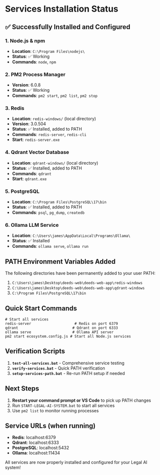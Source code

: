 # Services Installation Status

## ✅ Successfully Installed and Configured

### 1. Node.js & npm
- **Location**: `C:\Program Files\nodejs\`
- **Status**: ✅ Working
- **Commands**: `node`, `npm`

### 2. PM2 Process Manager
- **Version**: 6.0.8
- **Status**: ✅ Working
- **Commands**: `pm2 start`, `pm2 list`, `pm2 stop`

### 3. Redis
- **Location**: `redis-windows/` (local directory)
- **Version**: 3.0.504
- **Status**: ✅ Installed, added to PATH
- **Commands**: `redis-server`, `redis-cli`
- **Start**: `redis-server.exe`

### 4. Qdrant Vector Database
- **Location**: `qdrant-windows/` (local directory)
- **Status**: ✅ Installed, added to PATH
- **Commands**: `qdrant`
- **Start**: `qdrant.exe`

### 5. PostgreSQL
- **Location**: `C:\Program Files\PostgreSQL\17\bin`
- **Status**: ✅ Installed, added to PATH
- **Commands**: `psql`, `pg_dump`, `createdb`

### 6. Ollama LLM Service
- **Location**: `C:\Users\james\AppData\Local\Programs\Ollama\`
- **Status**: ✅ Installed
- **Commands**: `ollama serve`, `ollama run`

## PATH Environment Variables Added

The following directories have been permanently added to your user PATH:

1. `C:\Users\james\Desktop\deeds-web\deeds-web-app\redis-windows`
2. `C:\Users\james\Desktop\deeds-web\deeds-web-app\qdrant-windows`
3. `C:\Program Files\PostgreSQL\17\bin`

## Quick Start Commands

```batch
# Start all services
redis-server                    # Redis on port 6379
qdrant                         # Qdrant on port 6333
ollama serve                   # Ollama API server
pm2 start ecosystem.config.js # Start all Node.js services
```

## Verification Scripts

1. **`test-all-services.bat`** - Comprehensive service testing
2. **`verify-services.bat`** - Quick PATH verification
3. **`setup-services-path.bat`** - Re-run PATH setup if needed

## Next Steps

1. **Restart your command prompt or VS Code** to pick up PATH changes
2. Run `START-LEGAL-AI-SYSTEM.bat` to start all services
3. Use `pm2 list` to monitor running processes

## Service URLs (when running)

- **Redis**: localhost:6379
- **Qdrant**: localhost:6333
- **PostgreSQL**: localhost:5432
- **Ollama**: localhost:11434

All services are now properly installed and configured for your Legal AI system!